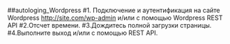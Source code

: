 ##autologing_Wordpress
#1. Подключение и аутентификация на сайте Wordpress http://site.com/wp-admin и/или с помощью Wordpress REST API 
#2.Отсчет времени.
#3.Дождитесь полной загрузки страницы.
#4.Выполните выход и/или с помощью REST API.
